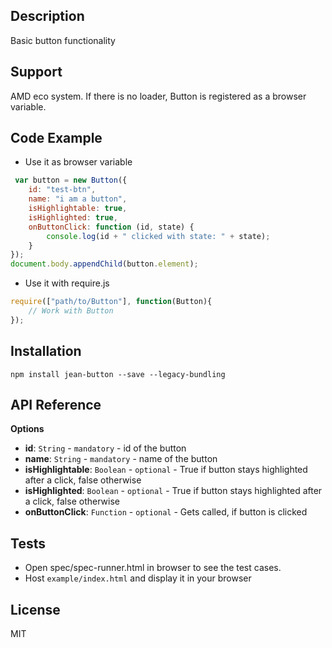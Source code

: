 ## Description

Basic button functionality

## Support
AMD eco system. If there is no loader, Button is registered as a browser variable.

## Code Example
- Use it as browser variable
```js
 var button = new Button({
    id: "test-btn",
    name: "i am a button",
    isHighlightable: true,
    isHighlighted: true,
    onButtonClick: function (id, state) {
        console.log(id + " clicked with state: " + state);
    }
});
document.body.appendChild(button.element);
```
- Use it with require.js
```js
require(["path/to/Button"], function(Button){
    // Work with Button
});
```
## Installation

`npm install jean-button --save --legacy-bundling`

## API Reference

**Options**

- **id**: `String` - `mandatory` - id of the button
- **name**: `String` - `mandatory` - name of the button
- **isHighlightable**: `Boolean` - `optional` - True if button stays highlighted after a click, false otherwise
- **isHighlighted**: `Boolean` - `optional` - True if button stays highlighted after a click, false otherwise
- **onButtonClick**: `Function` - `optional` - Gets called, if button is clicked


## Tests

- Open spec/spec-runner.html in browser to see the test cases.
- Host `example/index.html` and display it in your browser

## License

MIT